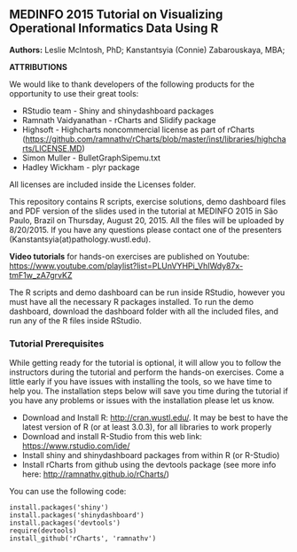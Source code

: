 ## MEDINFO 2015 Tutorial on Visualizing Operational Informatics Data Using R

**Authors:** Leslie McIntosh, PhD; Kanstantsyia (Connie) Zabarouskaya, MBA; 

**ATTRIBUTIONS**

We would like to thank developers of the following products for the opportunity to use their great tools: 
- RStudio team - Shiny and shinydashboard packages
- Ramnath Vaidyanathan - rCharts and Slidify package 
- Highsoft - Highcharts noncommercial license as part of rCharts (https://github.com/ramnathv/rCharts/blob/master/inst/libraries/highcharts/LICENSE.MD)
- Simon Muller - BulletGraphSipemu.txt
- Hadley Wickham - plyr package

All licenses are included inside the Licenses folder.

This repository contains R scripts, exercise solutions, demo dashboard files and PDF version of the slides used in the tutorial at MEDINFO 2015 in São Paulo, Brazil on Thursday, August 20, 2015. All the files will be uploaded by 8/20/2015. If you have any questions please contact one of the presenters (Kanstantsyia(at)pathology.wustl.edu).

**Video tutorials** for hands-on exercises are published on Youtube: https://www.youtube.com/playlist?list=PLUnVYHPi_VhIWdy87x-tmF1w_zA7grvKZ

The R scripts and demo dashboard can be run inside RStudio, however you must have all the necessary R packages installed. To run the demo dashboard, download the dashboard folder with all the included files, and run any of the R files inside RStudio.

### Tutorial Prerequisites
While getting ready for the tutorial is optional, it will allow you to follow the instructors during the tutorial and perform the hands-on exercises. Come a little early if you have issues with installing the tools, so we have time to help you. The installation steps below will save you time during the tutorial if you have any problems or issues with the installation please let us know.
- Download and Install R: http://cran.wustl.edu/. It may be best to have the latest version of R (or at least 3.0.3), for all libraries to work properly
- Download and install R-Studio from this web link: https://www.rstudio.com/ide/
- Install shiny and shinydashboard packages from within R (or R-Studio)
- Install rCharts from github using the devtools package (see more info here: http://ramnathv.github.io/rCharts/)


You can use the following code:

```
install.packages('shiny')
install.packages('shinydashboard')
install.packages('devtools')
require(devtools)
install_github('rCharts', 'ramnathv')
```



